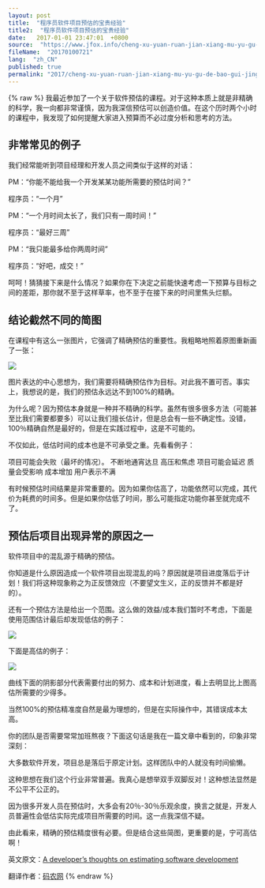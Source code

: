 ```yaml
---
layout: post
title:  "程序员软件项目预估的宝贵经验"
title2:  "程序员软件项目预估的宝贵经验"
date:   2017-01-01 23:47:01  +0800
source:  "https://www.jfox.info/cheng-xu-yuan-ruan-jian-xiang-mu-yu-gu-de-bao-gui-jing-yan.html"
fileName:  "20170100721"
lang:  "zh_CN"
published: true
permalink: "2017/cheng-xu-yuan-ruan-jian-xiang-mu-yu-gu-de-bao-gui-jing-yan.html"
---
```

{% raw %}
我最近参加了一个关于软件预估的课程。对于这种本质上就是非精确的科学，我一向都非常谨慎，因为我深信预估可以创造价值。在这个历时两个小时的课程中，我发现了如何提醒大家进入预算而不必过度分析和思考的方法。

## 非常常见的例子

我们经常能听到项目经理和开发人员之间类似于这样的对话：

PM：“你能不能给我一个开发某某功能所需要的预估时间？”

程序员：“一个月”

PM：“一个月时间太长了，我们只有一周时间！”

程序员：“最好三周”

PM：“我只能最多给你两周时间”

程序员：“好吧，成交！”

呵呵！猜猜接下来是什么情况？如果你在下决定之前能快速考虑一下预算与目标之间的差距，那你就不至于这样草率，也不至于在接下来的时间里焦头烂额。

## 结论截然不同的简图

在课程中有这么一张图片，它强调了精确预估的重要性。我粗略地照着原图重新画了一张：

![](f6b0a62.png)

图片表达的中心思想为，我们需要将精确预估作为目标。对此我不置可否。事实上，我想说的是，我们的预估永远达不到100%的精确。

为什么呢？因为预估本身就是一种并不精确的科学。虽然有很多很多方法（可能甚至比我们需要都要多）可以让我们擅长估计，但是总会有一些不确定性。没错，100％精确自然是最好的，但是在实践过程中，这是不可能的。

不仅如此，低估时间的成本也是不可承受之重。先看看例子：

项目可能会失败（最坏的情况）。
不断地通宵达旦
高压和焦虑
项目可能会延迟
质量会受影响
成本增加
用户表示不满

有时候预估时间结果是非常重要的。因为如果你估高了，功能依然可以完成，其代价为耗费的时间多。但是如果你估低了时间，那么可能指定功能你甚至就完成不了。

## 预估后项目出现异常的原因之一

软件项目中的混乱源于精确的预估。

你知道是什么原因造成一个软件项目出现混乱的吗？原因就是项目进度落后于计划！我们将这种现象称之为正反馈效应（不要望文生义，正的反馈并不都是好的）。

还有一个预估方法是给出一个范围。这么做的效益/成本我们暂时不考虑，下面是使用范围估计最后却发现低估的例子：

![](ae17726.png)

下面是高估的例子：

![](dd9369a.png)

曲线下面的阴影部分代表需要付出的努力、成本和计划进度，看上去明显比上图高估所需要的少得多。

当然100%的预估精准度自然是最为理想的，但是在实际操作中，其错误成本太高。

你的团队是否需要常常加班熬夜？下面这句话是我在一篇文章中看到的，印象非常深刻：

大多数软件开发，项目总是落后于原定计划。这样团队中的人就没有时间偷懒。

这种思想在我们这个行业非常普遍。我真心是想举双手双脚反对！这种想法显然是不公平不公正的。

因为很多开发人员在预估时，大多会有20％-30％乐观余度，换言之就是，开发人员普遍性会低估实际完成项目所需要的时间。这一点我深信不疑。

由此看来，精确的预估精度很有必要。但是结合这些简图，更重要的是，宁可高估啊！

 

 

 英文原文：[A developer’s thoughts on estimating software development](/url.php?_src=&amp;isencode=1&amp;content=dGltZT0xNDI1ODc2MTQwNTM2JnVybD1odHRwJTNBJTJGJTJGd3d3Lm5ldGluc3RydWN0aW9ucy5jb20lMkZhLWRldmVsb3BlcnMtZ3VpZGUtdG8tZXN0aW1hdGluZy1zb2Z0d2FyZSUyRg==)

翻译作者：[码农网](/url.php?_src=&amp;isencode=1&amp;content=dGltZT0xNDI1ODc2MTQwNTM2JnVybD1odHRwJTNBJTJGJTJGd3d3LmNvZGVjZW8uY29tJTJG)
{% endraw %}